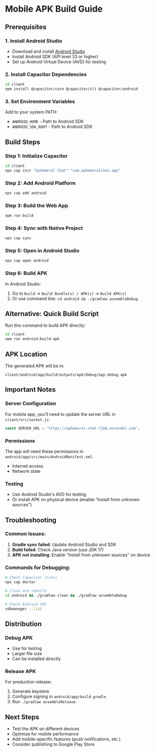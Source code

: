 # Mobile APK Build Guide

## Prerequisites

### 1. Install Android Studio
- Download and install [Android Studio](https://developer.android.com/studio)
- Install Android SDK (API level 33 or higher)
- Set up Android Virtual Device (AVD) for testing

### 2. Install Capacitor Dependencies
```bash
cd client
npm install @capacitor/core @capacitor/cli @capacitor/android
```

### 3. Set Environment Variables
Add to your system PATH:
- `ANDROID_HOME` - Path to Android SDK
- `ANDROID_SDK_ROOT` - Path to Android SDK

## Build Steps

### Step 1: Initialize Capacitor
```bash
cd client
npx cap init "Ephemeral Chat" "com.ephemeralchat.app"
```

### Step 2: Add Android Platform
```bash
npx cap add android
```

### Step 3: Build the Web App
```bash
npm run build
```

### Step 4: Sync with Native Project
```bash
npx cap sync
```

### Step 5: Open in Android Studio
```bash
npx cap open android
```

### Step 6: Build APK
In Android Studio:
1. Go to `Build` → `Build Bundle(s) / APK(s)` → `Build APK(s)`
2. Or use command line: `cd android && ./gradlew assembleDebug`

## Alternative: Quick Build Script

Run this command to build APK directly:
```bash
cd client
npm run android:build-apk
```

## APK Location
The generated APK will be in:
```
client/android/app/build/outputs/apk/debug/app-debug.apk
```

## Important Notes

### Server Configuration
For mobile app, you'll need to update the server URL in `client/src/socket.js`:

```javascript
const SERVER_URL = 'https://ephemeral-chat-7j66.onrender.com';
```

### Permissions
The app will need these permissions in `android/app/src/main/AndroidManifest.xml`:
- Internet access
- Network state

### Testing
- Use Android Studio's AVD for testing
- Or install APK on physical device (enable "Install from unknown sources")

## Troubleshooting

### Common Issues:
1. **Gradle sync failed**: Update Android Studio and SDK
2. **Build failed**: Check Java version (use JDK 17)
3. **APK not installing**: Enable "Install from unknown sources" on device

### Commands for Debugging:
```bash
# Check Capacitor status
npx cap doctor

# Clean and rebuild
cd android && ./gradlew clean && ./gradlew assembleDebug

# Check Android SDK
sdkmanager --list
```

## Distribution

### Debug APK
- Use for testing
- Larger file size
- Can be installed directly

### Release APK
For production release:
1. Generate keystore
2. Configure signing in `android/app/build.gradle`
3. Run `./gradlew assembleRelease`

## Next Steps
- Test the APK on different devices
- Optimize for mobile performance
- Add mobile-specific features (push notifications, etc.)
- Consider publishing to Google Play Store 